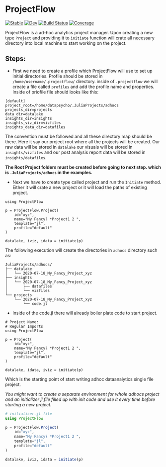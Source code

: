 # ProjectFlow

[![Stable](https://img.shields.io/badge/docs-stable-blue.svg)](https://DataPsycho.github.io/ProjectFlow.jl/stable)
[![Dev](https://img.shields.io/badge/docs-dev-blue.svg)](https://DataPsycho.github.io/ProjectFlow.jl/dev)
[![Build Status](https://travis-ci.com/DataPsycho/ProjectFlow.jl.svg?branch=master)](https://travis-ci.com/DataPsycho/ProjectFlow.jl)
[![Coverage](https://codecov.io/gh/DataPsycho/ProjectFlow.jl/branch/master/graph/badge.svg)](https://codecov.io/gh/DataPsycho/ProjectFlow.jl)


ProjectFlow is a ad-hoc analytics project manager. Upon creating a new type
`Project` and providing it to `initiate` function will crate all necessary
directory into local machine to start working on the project.

## Steps:
- First we need to create a profile which ProjectFlow will use to set up initial
directories. Profile should be stored in `/home/username/.projectflow/` directory.
inside of `.projectflow` we will create a file called `profiles` and add the
profile name and properties. Inside of priofile file should looks like this:

```
[default]
project_root=/home/datapsycho/.JuliaProjects/adhocs
projects_dir=projects
data_dir=datalake
insights_dir=insights
insights_viz_dir=vizfiles
insights_data_dir=datafiles

```
The convention must be followed and all these directory map should be there.
Here it say our project root where all the projects will be created. Our raw data
will be stored in `datalake` our visuals will be stored in `insights/vizfiles`
and our post analysis report data will be stored in `insights/datafiles`.

__The Root Project folders must be created before going to next step. which is
`.JuliaProjects/adhocs` in the examples.__

- Next we have to create type called project and run the `Initiate` method.
Either it will crate a new project or it will load the paths of existing
project.

```
using ProjectFlow

p = ProjectFlow.Project(
    id="xyz",
    name="My Fancy? *Project1 2 ",
    template="jl",
    profile="default"
)

datalake, iviz, idata = initiate(p)
```

The following execution will create the directories in `adhocs` directory such
as:

```
JuliaProjects/adhocs/
├── datalake
│   └── 2020-07-18_My_Fancy_Project_xyz
├── insights
│   └── 2020-07-18_My_Fancy_Project_xyz
│       ├── datafiles
│       └── vizfiles
└── projects
    └── 2020-07-18_My_Fancy_Project_xyz
        └── code.jl
```

- Inside of the code.jl there will already boiler plate code to start project.

```
# Project Name:
# Regular Imports
using ProjectFlow

p = Project(
    id="xyz",
    name="My Fancy? *Project1 2 ",
    template="jl",
    profile="default"
)

datalake, idata, iviz = initiate(p)
```

Which is the starting point of start writing adhoc dataanalytics single file
project.

_You might want to create a separate environment for whole adhocs project and
an initializer jl file  filled up with init code and use it every time
before starting a new project._


```julia
# initializer.jl file
using ProjectFlow

p = ProjectFlow.Project(
    id="xyz",
    name="My Fancy? *Project1 2 ",
    template="jl",
    profile="default"
)

datalake, iviz, idata = initiate(p)
```
